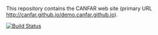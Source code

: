 
This repository contains the CANFAR web site (primary URL http://canfar.github.io/demo.canfar.github.io).


[![Build Status](https://travis-ci.org/canfar/canfar.github.io.svg?branch=master)](https://travis-ci.org/canfar/canfar.github.io)


